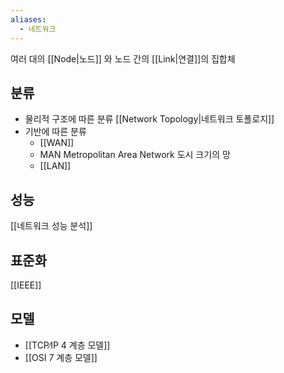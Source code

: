 ```yaml
---
aliases:
  - 네트워크
---
```


여러 대의 [[Node|노드]] 와 노드 간의 [[Link|연결]]의 집합체

## 분류
- 물리적 구조에 따른 분류
	[[Network Topology|네트워크 토폴로지]]
- 기반에 따른 분류
	- [[WAN]]
	- MAN
		Metropolitan Area Network
		도시 크기의 망
	- [[LAN]]

## 성능
[[네트워크 성능 분석]]

## 표준화
[[IEEE]]

## 모델
- [[TCP∕IP 4 계층 모델]]
- [[OSI 7 계층 모델]]